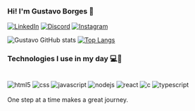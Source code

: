### Hi! I'm Gustavo Borges 👋

[![LinkedIn](https://img.shields.io/badge/LinkedIn-0077B5?style=for-the-badge&logo=linkedin&logoColor=white)](https://www.linkedin.com/in/gustavo-borges-siqueira/)
[![Discord](https://img.shields.io/badge/Discord-7289DA?style=for-the-badge&logo=discord&logoColor=white)](https://discord.gg/vjBMxuf8X5)
[![Instagram](https://img.shields.io/badge/Instagram-E4405F?style=for-the-badge&logo=instagram&logoColor=white)](https://www.instagram.com/siqguuh/)

![Gustavo GitHub stats](https://github-readme-stats.vercel.app/api?username=Gustavo-BS&show_icons=true&theme=dracula)
[![Top Langs](https://github-readme-stats.vercel.app/api/top-langs/?username=Gustavo-BS&layout=compact)](https://github.com/anuraghazra/github-readme-stats)

### Technologies I use in my day 💻🚀

<div style="display: inline_block"><br>
    <img align="center" alt="html5" src="https://img.shields.io/badge/HTML5-E34F26?style=for-the-badge&logo=html5&logoColor=white" />
    <img align="center" alt="css" src="https://img.shields.io/badge/CSS3-1572B6?style=for-the-badge&logo=css3&logoColor=white" />
    <img align="center" alt="javascript" src="https://img.shields.io/badge/JavaScript-F7DF1E?style=for-the-badge&logo=javascript&logoColor=black" />
    <img align="center" alt="nodejs" src="https://img.shields.io/badge/Node.js-43853D?style=for-the-badge&logo=node.js&logoColor=white" />
    <img align="center" alt="react" src="https://img.shields.io/badge/React-20232A?style=for-the-badge&logo=react&logoColor=61DAFB" />
    <img align="center" alt="c" src="https://img.shields.io/badge/C-00599C?style=for-the-badge&logo=c&logoColor=white" />
    <img align="center" alt="typescript" src="https://img.shields.io/badge/TypeScript-007ACC?style=for-the-badge&logo=typescript&logoColor=white" /><br>


</div>
<br>
One step at a time makes a great journey.
